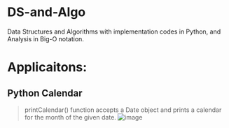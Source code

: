 # DS-and-Algo
Data Structures and Algorithms with implementation codes  in Python, and Analysis in Big-O notation.
# Applicaitons:
## Python Calendar
> printCalendar() function accepts a Date object and prints a calendar for the month of the given date.
![image](https://user-images.githubusercontent.com/84252587/236869026-c067cbc7-a1b5-495b-ad81-be6b242be016.png)
